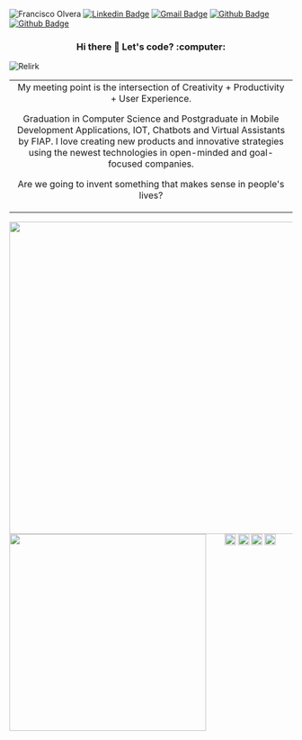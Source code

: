 ![Francisco Olvera](https://firebasestorage.googleapis.com/v0/b/portifoil-bcd7d.appspot.com/o/company-logos%2Fgithub-header.png?alt=media&token=53044c51-3322-469a-8649-63f79d5f7997)
[![Linkedin Badge](https://img.shields.io/badge/-Francisco%20Olvera-544290?style=flat-square&logo=Linkedin&logoColor=white&link=https://www.linkedin.com/in/francisco-olvera-relirk/)](https://www.linkedin.com/in/francisco-olvera-relirk/)
[![Gmail Badge](https://img.shields.io/badge/-olverajunior2014@gmail.com-544290?style=flat-square&logo=Gmail&logoColor=white&link=mailto:olverajunior2014@gmail.com)](mailto:olverajunior2014@gmail.com)
[![Github Badge](https://img.shields.io/badge/-FinanZero-544290?style=flat-square&logo=Github&logoColor=white&link=https://github.com/finanzero/)](https://github.com/finanzero/)
[![Github Badge](https://img.shields.io/badge/-Relirk%20Software-544290?style=flat-square&logo=Github&logoColor=white&link=https://github.com/relirk-software/)](https://github.com/relirk-software/)

<h3 style="text-align: center;">Hi there 👋 Let's code? :computer:</h3> 
<p align="left"> <img src="https://komarev.com/ghpvc/?username=Relirk" alt="Relirk" /> </p>

<table boder="0" style="border: 0">
<tr  style="text-align: center; border: 0">  
<td  style="text-align: center; border: 0">
My meeting point is the intersection of Creativity + Productivity + User Experience.

Graduation in Computer Science and Postgraduate in Mobile Development Applications, IOT, Chatbots and Virtual Assistants by FIAP.
I love creating new products and innovative strategies using the newest technologies in open-minded and goal-focused companies.

Are we going to invent something that makes sense in people's lives?
</td  style="text-align: center; border: 0">
</tr>
</table>

<img width="555px" align="left" src="https://github-readme-stats.vercel.app/api?username=relirk&theme=material-palenight&show_icons=true&include_all_commits=true&count_private=true&&hide=issues,prs" />
<img width="350px" align="left" src="https://github-readme-stats.vercel.app/api/top-langs/?username=relirk&layout=compact&theme=material-palenight" />

<p align="center">
<a href="https://www.linkedin.com/in/francisco-olvera-relirk/" target="_blank"><img align="center" src="https://cdn.jsdelivr.net/npm/simple-icons@3.0.1/icons/linkedin.svg" alt="Relirk" height="20" width="20" /></a>
<a href="https://twitter.com/fran_relirk" target="blank"><img align="center" src="https://cdn.jsdelivr.net/npm/simple-icons@3.0.1/icons/twitter.svg" alt="Relirk" height="20" width="20" /></a>
<a href="https://www.facebook.com/fran.junior1/" target="blank"><img align="center" src="https://cdn.jsdelivr.net/npm/simple-icons@3.0.1/icons/facebook.svg" alt="Relirk" height="20" width="20" /></a>
<a href="https://www.instagram.com/franciscoolvera.ts/" target="blank"><img align="center" src="https://cdn.jsdelivr.net/npm/simple-icons@3.0.1/icons/instagram.svg" alt="Relirk" height="20" width="20" /></a>
</p>

<!-- <img width="390px" align="left" src="https://github-readme-stats.vercel.app/api/top-langs/?username=relirk&hide=html&layout=compact" /> -->
<!-- <a href="https://stackoverflow.com/Relirk" target="blank"><img align="center" src="https://cdn.jsdelivr.net/npm/simple-icons@3.0.1/icons/stackoverflow.svg" alt="Relirk" height="20" width="20" /></a> -->
<!-- <a href="https://codesandbox.com/Relirk" target="blank"><img align="center" src="https://cdn.jsdelivr.net/npm/simple-icons@3.0.1/icons/codesandbox.svg" alt="Relirk" height="20" width="20" /></a> -->
<!-- <a href="https://codepen.io/Relirk" target="blank"><img align="center" src="https://cdn.jsdelivr.net/npm/simple-icons@3.0.1/icons/codepen.svg" alt="Relirk" height="20" width="20" /></a> -->
